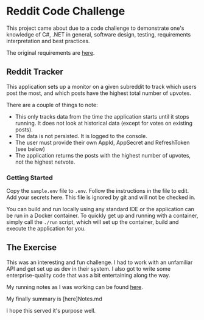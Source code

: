 # Reddit Code Challenge
This project came about due to a code challenge to demonstrate one's knowledge of C#, .NET in general, software design, testing, requirements interpretation and best practices.

The original requirements are [here](Requirements.md).

## Reddit Tracker
This application sets up a monitor on a given subreddit to track which users post the most, and which posts have the highest total number of upvotes.

There are a couple of things to note:
- This only tracks data from the time the application starts until it stops running.  It does not look at historical data (except for votes on existing posts).
- The data is not persisted.  It is logged to the console.
- The user must provide their own AppId, AppSecret and RefreshToken (see below)
- The application returns the posts with the highest number of upvotes, not the highest netvote.

### Getting Started

Copy the `sample.env` file to `.env`.  Follow the instructions in the file to edit.  Add your secrets here.  This file is ignored by git and will not be checked in.

You can build and run locally using any standard IDE or the application can be run in a Docker container.  To quickly get up and running with a container, simply call the `./run` script, which will set up the container, build and execute the application for you.

## The Exercise
This was an interesting and fun challenge.  I had to work with an unfamiliar API and get set up as dev in their system.  I also got to write some enterprise-quality code that was a bit entertaining along the way.

My running notes as I was working can be found [here](Worklog.md).

My finally summary is [here]Notes.md

I hope this served it's purpose well.